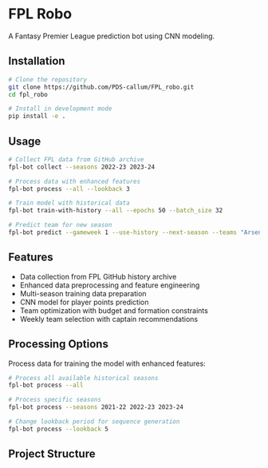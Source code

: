 # FPL Robo

A Fantasy Premier League prediction bot using CNN modeling.

## Installation

```bash
# Clone the repository
git clone https://github.com/PDS-callum/FPL_robo.git
cd fpl_robo

# Install in development mode
pip install -e .
```

## Usage

```bash
# Collect FPL data from GitHub archive
fpl-bot collect --seasons 2022-23 2023-24

# Process data with enhanced features
fpl-bot process --all --lookback 3

# Train model with historical data
fpl-bot train-with-history --all --epochs 50 --batch_size 32

# Predict team for new season
fpl-bot predict --gameweek 1 --use-history --next-season --teams "Arsenal" "Man City" "Liverpool" "Chelsea" "Spurs" "Man Utd" "Newcastle" "Aston Villa" "West Ham" "Brighton" "Brentford" "Crystal Palace" "Fulham" "Wolves" "Bournemouth" "Everton" "Nott'm Forest" "Burnley" "Sheffield Utd" "Ipswich"
```

## Features

- Data collection from FPL GitHub history archive
- Enhanced data preprocessing and feature engineering
- Multi-season training data preparation
- CNN model for player points prediction
- Team optimization with budget and formation constraints
- Weekly team selection with captain recommendations

## Processing Options

Process data for training the model with enhanced features:

```bash
# Process all available historical seasons
fpl-bot process --all

# Process specific seasons
fpl-bot process --seasons 2021-22 2022-23 2023-24

# Change lookback period for sequence generation
fpl-bot process --lookback 5
```

## Project Structure
